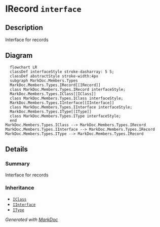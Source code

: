 # IRecord `interface`

## Description
Interface for records

## Diagram
```mermaid
  flowchart LR
  classDef interfaceStyle stroke-dasharray: 5 5;
  classDef abstractStyle stroke-width:4px
  subgraph MarkDoc.Members.Types
  MarkDoc.Members.Types.IRecord[[IRecord]]
  class MarkDoc.Members.Types.IRecord interfaceStyle;
  MarkDoc.Members.Types.IClass[[IClass]]
  class MarkDoc.Members.Types.IClass interfaceStyle;
  MarkDoc.Members.Types.IInterface[[IInterface]]
  class MarkDoc.Members.Types.IInterface interfaceStyle;
  MarkDoc.Members.Types.IType[[IType]]
  class MarkDoc.Members.Types.IType interfaceStyle;
  end
MarkDoc.Members.Types.IClass --> MarkDoc.Members.Types.IRecord
MarkDoc.Members.Types.IInterface --> MarkDoc.Members.Types.IRecord
MarkDoc.Members.Types.IType --> MarkDoc.Members.Types.IRecord
```

## Details
### Summary
Interface for records

### Inheritance
 - [
`IClass`
](./IClass.md)
 - [
`IInterface`
](./IInterface.md)
 - [
`IType`
](./IType.md)

*Generated with* [*MarkDoc*](https://github.com/hailstorm75/MarkDoc.Core)
